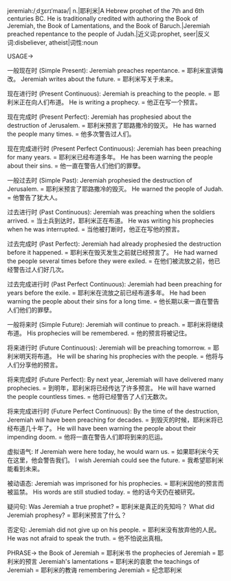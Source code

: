 jeremiah:/ˌdʒɛrɪˈmaɪə/| n.|耶利米|A Hebrew prophet of the 7th and 6th centuries BC.  He is traditionally credited with authoring the Book of Jeremiah, the Book of Lamentations, and the Book of Baruch.|Jeremiah preached repentance to the people of Judah.|近义词:prophet, seer|反义词:disbeliever, atheist|词性:noun


USAGE->

一般现在时 (Simple Present):
Jeremiah preaches repentance. = 耶利米宣讲悔改。
Jeremiah writes about the future. = 耶利米写关于未来。

现在进行时 (Present Continuous):
Jeremiah is preaching to the people. = 耶利米正在向人们布道。
He is writing a prophecy. = 他正在写一个预言。

现在完成时 (Present Perfect):
Jeremiah has prophesied about the destruction of Jerusalem. = 耶利米预言了耶路撒冷的毁灭。
He has warned the people many times. = 他多次警告过人们。

现在完成进行时 (Present Perfect Continuous):
Jeremiah has been preaching for many years. = 耶利米已经布道多年。
He has been warning the people about their sins. = 他一直在警告人们他们的罪孽。


一般过去时 (Simple Past):
Jeremiah prophesied the destruction of Jerusalem. = 耶利米预言了耶路撒冷的毁灭。
He warned the people of Judah. = 他警告了犹大人。

过去进行时 (Past Continuous):
Jeremiah was preaching when the soldiers arrived. = 当士兵到达时，耶利米正在布道。
He was writing his prophecies when he was interrupted. = 当他被打断时，他正在写他的预言。

过去完成时 (Past Perfect):
Jeremiah had already prophesied the destruction before it happened. = 耶利米在毁灭发生之前就已经预言了。
He had warned the people several times before they were exiled. = 在他们被流放之前，他已经警告过人们好几次。

过去完成进行时 (Past Perfect Continuous):
Jeremiah had been preaching for years before the exile. = 耶利米在流放之前已经布道多年。
He had been warning the people about their sins for a long time. = 他长期以来一直在警告人们他们的罪孽。


一般将来时 (Simple Future):
Jeremiah will continue to preach. = 耶利米将继续布道。
His prophecies will be remembered. = 他的预言将被记住。

将来进行时 (Future Continuous):
Jeremiah will be preaching tomorrow. = 耶利米明天将布道。
He will be sharing his prophecies with the people. = 他将与人们分享他的预言。

将来完成时 (Future Perfect):
By next year, Jeremiah will have delivered many prophecies. = 到明年，耶利米将已经传达了许多预言。
He will have warned the people countless times. = 他将已经警告了人们无数次。

将来完成进行时 (Future Perfect Continuous):
By the time of the destruction, Jeremiah will have been preaching for decades. = 到毁灭的时候，耶利米将已经布道几十年了。
He will have been warning the people about their impending doom. = 他将一直在警告人们即将到来的厄运。

虚拟语气:
If Jeremiah were here today, he would warn us. = 如果耶利米今天在这里，他会警告我们。
I wish Jeremiah could see the future. = 我希望耶利米能看到未来。


被动语态:
Jeremiah was imprisoned for his prophecies. = 耶利米因他的预言而被监禁。
His words are still studied today. = 他的话今天仍在被研究。

疑问句:
Was Jeremiah a true prophet? = 耶利米是真正的先知吗？
What did Jeremiah prophesy? = 耶利米预言了什么？

否定句:
Jeremiah did not give up on his people. = 耶利米没有放弃他的人民。
He was not afraid to speak the truth. = 他不怕说出真相。


PHRASE->
the Book of Jeremiah = 耶利米书
the prophecies of Jeremiah = 耶利米的预言
Jeremiah's lamentations = 耶利米的哀歌
the teachings of Jeremiah = 耶利米的教诲
remembering Jeremiah = 纪念耶利米
